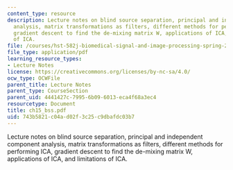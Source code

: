 ```yaml
---
content_type: resource
description: Lecture notes on blind source separation, principal and independent component
  analysis, matrix transformations as filters, different methods for performing ICA,
  gradient descent to find the de-mixing matrix W, applications of ICA, and limitations
  of ICA.
file: /courses/hst-582j-biomedical-signal-and-image-processing-spring-2007/743b5821c04ad02f3c25c9dbafdc03b7_ch15_bss.pdf
file_type: application/pdf
learning_resource_types:
- Lecture Notes
license: https://creativecommons.org/licenses/by-nc-sa/4.0/
ocw_type: OCWFile
parent_title: Lecture Notes
parent_type: CourseSection
parent_uid: 4441427c-7995-6b09-6013-eca4f68a3ec4
resourcetype: Document
title: ch15_bss.pdf
uid: 743b5821-c04a-d02f-3c25-c9dbafdc03b7
---
```

Lecture notes on blind source separation, principal and independent component analysis, matrix transformations as filters, different methods for performing ICA, gradient descent to find the de-mixing matrix W, applications of ICA, and limitations of ICA.